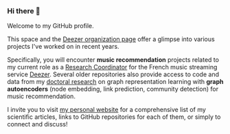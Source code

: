 ### Hi there 👋

Welcome to my GitHub profile. 

This space and the [Deezer organization page](https://github.com/deezer) offer a glimpse into various projects I've worked on in recent years.

Specifically, you will encounter **music recommendation** projects related to my current role as a [Research Coordinator](https://www.linkedin.com/in/guillaumesalhagalvan/) for the French music streaming service [Deezer](https://www.deezer.com/). Several older repositories also provide access to code and data from my [doctoral research](https://guillaumesalhagalvan.com/doc/phdthesis_gsalhagalvan.pdf) on graph representation learning with **graph autoencoders** (node embedding, link prediction, community detection) for music recommendation.

I invite you to visit [my personal website](https://guillaumesalhagalvan.com/) for a comprehensive list of my scientific articles, links to GitHub repositories for each of them, or simply to connect and discuss!
